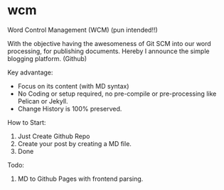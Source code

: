 # wcm
Word Control Management (WCM) (pun intended!!)

With the objective having the awesomeness of Git SCM into our word processing, for publishing documents. 
Hereby I announce the simple blogging platform. (Github)

Key advantage:
* Focus on its content (with MD syntax)
* No Coding or setup required, no pre-compile or pre-processing like Pelican or Jekyll.
* Change History is 100% preserved.

How to Start:
1. Just Create Github Repo
2. Create your post by creating a MD file.
3. Done

Todo:
1. MD to Github Pages with frontend parsing.
